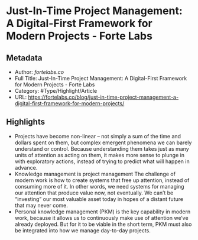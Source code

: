 # Just-In-Time Project Management: A Digital-First Framework for Modern Projects - Forte Labs

## Metadata

* Author: *fortelabs.co*
* Full Title: Just-In-Time Project Management: A Digital-First Framework for Modern Projects - Forte Labs
* Category: #Type/Highlight/Article
* URL: https://fortelabs.co/blog/just-in-time-project-management-a-digital-first-framework-for-modern-projects/

## Highlights

* Projects have become non-linear – not simply a sum of the time and dollars spent on them, but complex emergent phenomena we can barely understand or control. Because understanding them takes just as many units of attention as acting on them, it makes more sense to plunge in with exploratory actions, instead of trying to predict what will happen in advance.
* Knowledge management is project management
  The challenge of modern work is how to create systems that free up attention, instead of consuming more of it.
  In other words, we need systems for managing our attention that produce value now, not eventually. We can’t be “investing” our most valuable asset today in hopes of a distant future that may never come.
* Personal knowledge management (PKM) is the key capability in modern work, because it allows us to continuously make use of attention we’ve already deployed. But for it to be viable in the short term, PKM must also be integrated into how we manage day-to-day projects.
